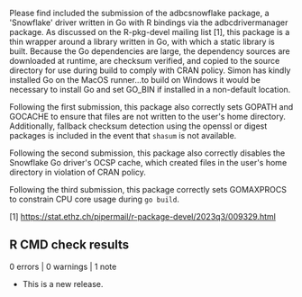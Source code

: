 
Please find included the submission of the adbcsnowflake package, a 'Snowflake'
driver written in Go with R bindings via the adbcdrivermanager package. As
discussed on the R-pkg-devel mailing list [1], this package is a thin wrapper
around a library written in Go, with which a static library is built.
Because the Go dependencies are large, the dependency sources are downloaded
at runtime, are checksum verified, and copied to the source directory for use
during build to comply with CRAN policy. Simon has kindly installed Go on
the MacOS runner...to build on Windows it would be necessary to install Go
and set GO_BIN if installed in a non-default location.

Following the first submission, this package also correctly sets GOPATH
and GOCACHE to ensure that files are not written to the user's home directory.
Additionally, fallback checksum detection using the openssl or digest
packages is included in the event that `shasum` is not available.

Following the second submission, this package also correctly disables the
Snowflake Go driver's OCSP cache, which created files in the user's home
directory in violation of CRAN policy.

Following the third submission, this package correctly sets GOMAXPROCS
to constrain CPU core usage during `go build`.

[1] https://stat.ethz.ch/pipermail/r-package-devel/2023q3/009329.html

## R CMD check results

0 errors | 0 warnings | 1 note

* This is a new release.
